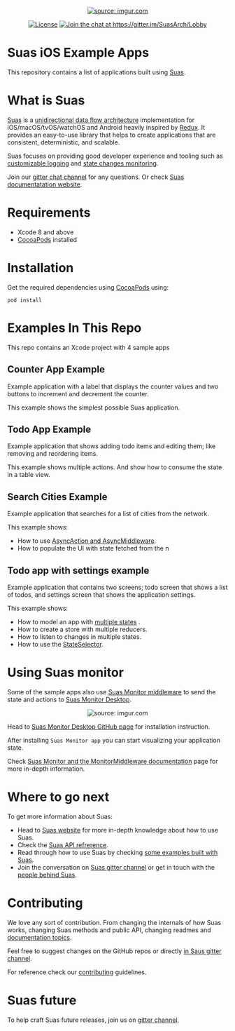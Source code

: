 <p align="center">
<a href="http://imgur.com/a0IkBEX"><img src="http://i.imgur.com/a0IkBEX.png" title="source: imgur.com" /></a>
</p>
<p align="center">
<a href="https://raw.githubusercontent.com/zendesk/Suas-iOS/master/LICENSE?token=AIff-oX-dNf-KBOKyXYPRP9yto5D246gks5ZlwP7wA%3D%3D"><img src="https://img.shields.io/badge/License-Apache%202.0-blue.svg" alt="License" /></a>
<a href="https://gitter.im/SuasArch/Lobby?utm_source=badge&amp;utm_medium=badge&amp;utm_campaign=pr-badge&amp;utm_content=badge"><img src="https://badges.gitter.im/Join%20Chat.svg" alt="Join the chat at https://gitter.im/SuasArch/Lobby" /></a>
</p>

# Suas iOS Example Apps

This repository contains a list of applications built using [Suas](https://github.com/zendesk/Suas-iOS).

# What is Suas

[Suas](https://github.com/zendesk/Suas-iOS) is a [unidirectional data flow architecture](https://suas.readme.io/docs/why-unidirectional-architectures) implementation for iOS/macOS/tvOS/watchOS and Android heavily inspired by [Redux](http://redux.js.org). It provides an easy-to-use library that helps to create applications that are consistent, deterministic, and scalable.

Suas focuses on providing good developer experience and tooling such as [customizable logging](https://suas.readme.io/docs/logging-in-suas) and [state changes monitoring](https://suas.readme.io/docs/monitor-middleware-monitor-js).

Join our [gitter chat channel](https://gitter.im/SuasArch/Lobby) for any questions. Or check [Suas documentatation website](https://suas.readme.io).

# Requirements
- Xcode 8 and above
- [CocoaPods](https://cocoapods.org/) installed

# Installation

Get the required dependencies using [CocoaPods](https://cocoapods.org/) using:

```
pod install
```

# Examples In This Repo

This repo contains an Xcode project with 4 sample apps

## Counter App Example
Example application with a label that displays the counter values and two buttons to increment and decrement the counter.

This example shows the simplest possible Suas application.

## Todo App Example
Example application that shows adding todo items and editing them; like removing and reordering items.

This example shows multiple actions. And show how to consume the state in a table view.

## Search Cities Example

Example application that searches for a list of cities from the network.

This example shows:
- How to use [AsyncAction and AsyncMiddleware](https://suas.readme.io/docs/async-actions). 
- How to populate the UI with state fetched from the n

## Todo app with settings example

Example application that contains two screens; todo screen that shows a list of todos, and settings screen that shows the application settings.

This example shows:
- How to model an app with [multiple states](https://suas.readme.io/docs/applications-with-multiple-decoupled-states) . 
- How to create a store with multiple reducers.
- How to listen to changes in multiple states.
- How to use the [StateSelector](https://suas.readme.io/docs/using-the-stateconverter).


# Using Suas monitor

Some of the sample apps also use [Suas Monitor middleware](https://github.com/zendesk/Suas-Monitor-Middleware) to send the state and actions to [Suas Monitor Desktop](https://travis-ci.com/zendesk/Suas-Monitor).

<p align="center">
<img src="http://i.imgur.com/QsbDsN7.gif" title="source: imgur.com" />
</p>

Head to [Suas Monitor Desktop GitHub page](https://travis-ci.com/zendesk/Suas-Monitor) for installation instruction.

After installing `Suas Monitor app` you can start visualizing your application state.

Check [Suas Monitor and the MonitorMiddleware documentation](https://suas.readme.io/docs/monitor-middleware-monitor-js) page for more in-depth information.

# Where to go next

To get more information about Suas:
- Head to [Suas website](https://suas.readme.io/docs) for more in-depth knowledge about how to use Suas.
- Check the [Suas API refrerence](https://zendesk.github.io/Suas-iOS/).
- Read through how to use Suas by checking [some examples built with Suas](https://suas.readme.io/docs/list-of-examples).
- Join the conversation on [Suas gitter channel](https://gitter.im/SuasArch/Lobby) or get in touch with the [people behind Suas](https://suas.readme.io/docs/contact-us).

# Contributing

We love any sort of contribution. From changing the internals of how Suas works, changing Suas methods and public API, changing readmes and [documentation topics](https://suas.readme.io). 

Feel free to suggest changes on the GitHub repos or directly [in Saus gitter channel](https://gitter.im/SuasArch/Lobby).

For reference check our [contributing](https://suas.readme.io/docs/contributing) guidelines.

# Suas future

To help craft Suas future releases, join us on [gitter channel](https://gitter.im/SuasArch/Lobby).